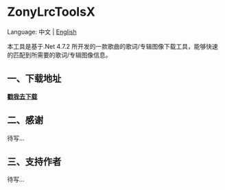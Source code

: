 # ZonyLrcToolsX
Language: 中文 | [English](README_en.md)

本工具是基于.Net 4.7.2 所开发的一款歌曲的歌词/专辑图像下载工具，能够快速的匹配到所需要的歌词/专辑图像信息。 
  
## 一、下载地址  
**[戳我去下载](https://github.com/GameBelial/ZonyLrcToolsX/releases)**

## 二、感谢
待写...

## 三、支持作者
待写...